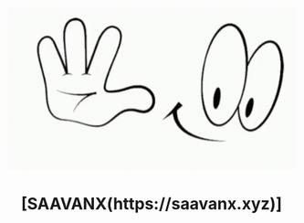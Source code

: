 ![logo](https://github.com/Saavanx/saavan-portfolio/blob/main/tenor.gif)<br>
<h1 align="center"> [SAAVANX(https://saavanx.xyz)]
